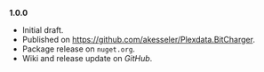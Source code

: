 
**1.0.0**

- Initial draft.
- Published on https://github.com/akesseler/Plexdata.BitCharger.
- Package release on `nuget.org`.
- Wiki and release update on _GitHub_.
